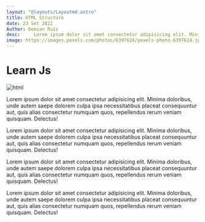 ```yaml
---
layout: "@layouts/Layoutmd.astro"
title: HTML Structure
date: 23 Set 2022
Author: Demian Ruiz
desc:     Lorem ipsum dolor sit amet consectetur adipisicing elit. Minima doloribus, unde autem saepe dolorem culpa ipsa necessitatibus placeat consequuntur aut, quis alias consectetur numquam quos, repellendus rerum veniam quisquam. Delectus!
image: https://images.pexels.com/photos/6397624/pexels-photo-6397624.jpeg?auto=compress&cs=tinysrgb&w=1260&h=750&dpr=1
---
```


# Learn Js

![html](https://images.pexels.com/photos/6397624/pexels-photo-6397624.jpeg?auto=compress&cs=tinysrgb&w=1260&h=750&dpr=1)

Lorem ipsum dolor sit amet consectetur adipisicing elit. Minima doloribus, unde autem saepe dolorem culpa ipsa necessitatibus placeat consequuntur aut, quis alias consectetur numquam quos, repellendus rerum veniam quisquam. Delectus!

Lorem ipsum dolor sit amet consectetur adipisicing elit. Minima doloribus, unde autem saepe dolorem culpa ipsa necessitatibus placeat consequuntur aut, quis alias consectetur numquam quos, repellendus rerum veniam quisquam. Delectus!

Lorem ipsum dolor sit amet consectetur adipisicing elit. Minima doloribus, unde autem saepe dolorem culpa ipsa necessitatibus placeat consequuntur aut, quis alias consectetur numquam quos, repellendus rerum veniam quisquam. Delectus!

Lorem ipsum dolor sit amet consectetur adipisicing elit. Minima doloribus, unde autem saepe dolorem culpa ipsa necessitatibus placeat consequuntur aut, quis alias consectetur numquam quos, repellendus rerum veniam quisquam. Delectus!

```html


```
